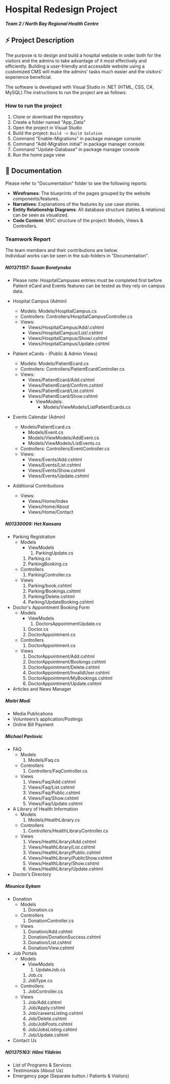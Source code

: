 # Hospital Redesign Project  
  
**_Team 2 / North Bay Regional Health Centre_**  
  
## :zap: Project Description  
  
The purpose is to design and build a hospital website in order both for the visitors and the admins to take advantage of it most effectively and efficiently. Building a user-friendly and accessible website using a customized CMS will make the admins' tasks much easier and the visitors' experience beneficial.  
  
The software is developed with Visual Studio in .NET (HTML, CSS, C#, MySQL).The instructions to run the project are as follows:  
  
### How to run the project  
  
1. Clone or download the repository  
2. Create a folder named "App_Data"  
3. Open the project in Visual Studio  
4. Build the project: `Build -> Build Solution`  
5. Command "Enable-Migrations" in package manager console  
6. Command "Add-Migration initial" in package manager console  
7. Command "Update-Database" in package manager console    
8. Run the home page view  
  
## :bookmark_tabs: Documentation  
  
Please refer to "Documentation" folder to see the following reports:  
- **Wireframes**: The blueprints of the pages grouped by the website components/features.  
- **Narratives**: Explanations of the features by use case stories. 
- **Entity Relationship Diagrams**: All database structure (tables & relations) can be seen as visualized.  
- **Code Content**: MVC structure of the project: Models, Views & Controllers.  
  
### Teamwork Report
  
The team members and their contributions are below.  
Individual works can be seen in the sub-folders in "Documentation".  
  
##### N01371157: Susan Boratynska  
- Please note: HospitalCampuses entries must be completed first before Patient eCard and Events features can be tested as they rely on campus data.

- Hospital Campus (Admin)
  - Models: Models/HospitalCampus.cs
  - Controllers: Controllers/HospitalCampusController.cs 
  - Views:
    - Views/HospitalCampus/Add/.cshtml
    - Views/HospitalCampus/List/.cshtml
    - Views/HospitalCampus/Show/.cshtml
    - Views/HospitalCampus/Update.cshtml

- Patient eCards - (Public & Admin Views)
  - Models: Models/PatientEcard.cs
  - Controllers: Controllers/PatientEcardController.cs
  - Views:
    - Views/PatientEcard/Add.cshtml
    - Views/PatientEcard/Confirm.cshtml
    - Views/PatientEcard/List.cshtml
    - Views/PatientEcard/Show.cshtml
      - ViewModels:  
        - Models/ViewModels/ListPatientEcards.cs

- Events Calendar (Admin)
  - Models/PatientEcard.cs
    - Models/Event.cs
    - Models/ViewModels/AddEvent.cs
    - Models/ViewModels/ListEvents.cs
   - Controllers: Controllers/EventController.cs
   - Views:
     - Views/Events/Add.cshtml
     - Views/Events/List.cshtml
     - Views/Events/Show.cshtml
     - Views/Events/Update.cshtml
   
- Additional Contributions
    - Views:
      - Views/Home/Index
      - Views/Home/About
      - Views/Home/Contact


##### N01330009: Het Kansara  
- Parking Registration  
  - Models
    - ViewModels
      1. ParkingUpdate.cs
    1. Parking.cs
    2. ParkingBooking.cs
  - Controllers
    1. ParkingController.cs
  - Views
    1. Parking/book.cshtml
    2. Parking/Bookings.cshtml
    3. Parking/Delete.cshtml
    4. Parking/UpdateBooking.cshtml
- Doctor's Appointment Booking Form  
  - Models
    - ViewModels
      1. DoctorsAppointmentUpdate.cs
    1. Doctor.cs
    2. DoctorAppointment.cs
  - Controllers
    1. DoctorAppointment.cs
  - Views
    1. DoctorAppointment/Add.cshtml
    2. DoctorAppointment/Bookings.cshtml
    3. DoctorAppointment/Delete.cshtml
    4. DoctorAppointment/InvalidUser.cshtml
    5. DoctorAppointment/MyBookings.cshtml
    6. DoctorAppointment/Update.cshtml
- Articles and News Manager  
    
##### Maitri Modi  
- Media Publications  
- Volunteers’s application/Postings  
- Online Bill Payment   

##### Michael Pavlovic 
- FAQ
  - Models
    1. Models/Faq.cs
  - Controllers
    1. Controllers/FaqController.cs
  - Views
    1. Views/Faq/Add.cshtml
    2. Views/Faq/List.cshtml
    3. Views/Faq/Public.cshtml
    4. Views/Faq/Show.cshtml
    5. Views/Faq/Update.cshtml
- A Library of Health Information
  - Models
    1. Models/HealthLibrary.cs
  - Controllers
    1. Controllers/HealthLibraryController.cs
  - Views
    1. Views/HealthLibrary/Add.cshtml
    2. Views/HealthLibrary/List.cshtml
    3. Views/HealthLibrary/Public.cshtml
    4. Views/HealthLibrary/PublicShow.cshtml
    5. Views/HealthLibrary/Show.cshtml
    6. Views/HealthLibrary/Update.cshtml
- Doctor’s Directory  

##### Mounica Sykam  
- Donation  
  - Models
    1. Donation.cs
  - Controllers
    1. DonationController.cs
  - Views
    1. Donation/Add.cshtml
    2. Donation/DonationSuccess.cshtml
    3. Donation/List.cshtml
    4. Donation/View.cshtml
- Job Portals  
  - Models
    - ViewModels
      1. UpdateJob.cs
    1. Job.cs
    2. JobType.cs
  - Controllers
    1. JobController.cs
  - Views
    1. Job/Add.cshtml
    2. Job/Apply.cshtml
    3. Job/careersListing.cshtml
    4. Job/Delete.cshtml
    5. Job/JobPosts.cshtml
    6. Job/JobsListing.cshtml
    7. Job/Update.cshtml
- Contact Us  

##### N01375163: Hilmi Yildirim  
- List of Programs & Services  
- Testimonials (About Us)  
- Emergency page (Separate button / Patients & Visitors)  

  
